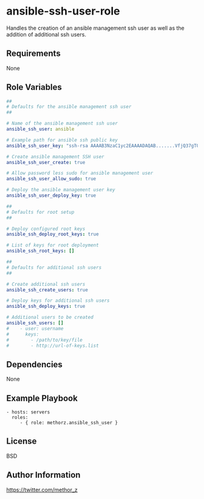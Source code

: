 ansible-ssh-user-role
=========

Handles the creation of an ansible management ssh user as well as the addition of additional
ssh users.

Requirements
------------

None

Role Variables
--------------

```YAML
##
# Defaults for the ansible management ssh user
##

# Name of the ansible management ssh user
ansible_ssh_user: ansible

# Example path for ansible ssh public key
ansible_ssh_user_key: "ssh-rsa AAAAB3NzaC1yc2EAAAADAQAB.......VfjQ37gTQ== Ansible Mangement User"

# Create ansible management SSH user
ansible_ssh_user_create: true

# Allow password less sudo for ansible management user
ansible_ssh_user_allow_sudo: true

# Deploy the ansible management user key
ansible_ssh_user_deploy_key: true

##
# Defaults for root setup
##

# Deploy configured root keys
ansible_ssh_deploy_root_keys: true

# List of keys for root deployment
ansible_ssh_root_keys: []

##
# Defaults for additional ssh users
##

# Create additional ssh users
ansible_ssh_create_users: true

# Deploy keys for additional ssh users
ansible_ssh_deploy_keys: true

# Additional users to be created
ansible_ssh_users: []
#    - user: username
#      keys:
#        - /path/to/key/file
#        - http://url-of-keys.list

```

Dependencies
------------

None

Example Playbook
----------------

    - hosts: servers
      roles:
         - { role: methorz.ansible_ssh_user }

License
-------

BSD

Author Information
------------------

https://twitter.com/methor_z
